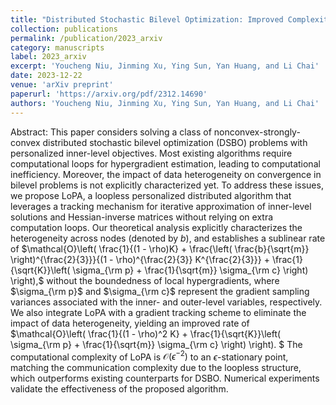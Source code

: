 ```yaml
---
title: "Distributed Stochastic Bilevel Optimization: Improved Complexity and Heterogeneity Analysis"
collection: publications
permalink: /publication/2023_arxiv
category: manuscripts
label: 2023_arxiv
excerpt: 'Youcheng Niu, Jinming Xu, Ying Sun, Yan Huang, and Li Chai'
date: 2023-12-22
venue: 'arXiv preprint'
paperurl: 'https://arxiv.org/pdf/2312.14690'
authors: 'Youcheng Niu, Jinming Xu, Ying Sun, Yan Huang, and Li Chai'
---
```


Abstract: This paper considers solving a class of nonconvex-strongly-convex distributed stochastic bilevel optimization (DSBO) problems with personalized inner-level objectives. Most existing algorithms require computational loops for hypergradient estimation, leading to computational inefficiency. Moreover, the impact of data heterogeneity on convergence in bilevel problems is not explicitly characterized yet. To address these issues, we propose LoPA, a loopless personalized distributed algorithm that leverages a tracking mechanism for iterative approximation of inner-level solutions and Hessian-inverse matrices without relying on extra computation loops. Our theoretical analysis explicitly characterizes the heterogeneity across nodes (denoted by $b$), and establishes a sublinear rate of $\mathcal{O}\left( \frac{1}{(1 - \rho)K} + \frac{\left( \frac{b}{\sqrt{m}} \right)^{\frac{2}{3}}}{(1 - \rho)^{\frac{2}{3}} K^{\frac{2}{3}}} + \frac{1}{\sqrt{K}}\left( \sigma_{\rm p} + \frac{1}{\sqrt{m}} \sigma_{\rm c} \right) \right),$ without the boundedness of local hypergradients, where $\sigma_{\rm p}$ and $\sigma_{\rm c}$ represent the gradient sampling variances associated with the inner- and outer-level variables, respectively. We also integrate LoPA with a gradient tracking scheme to eliminate the impact of data heterogeneity, yielding an improved rate of $\mathcal{O}\left( \frac{1}{(1 - \rho)^2 K} + \frac{1}{\sqrt{K}}\left( \sigma_{\rm p} + \frac{1}{\sqrt{m}} \sigma_{\rm c} \right) \right).
$ The computational complexity of LoPA is $\mathcal{O}(\epsilon^{-2})$ to an $\epsilon$-stationary point, matching the communication complexity due to the loopless structure, which outperforms existing counterparts for DSBO. Numerical experiments validate the effectiveness of the proposed algorithm.

